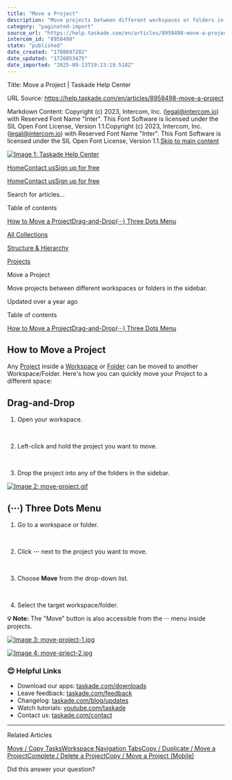 ```yaml
---
title: "Move a Project"
description: "Move projects between different workspaces or folders in the sidebar."
category: "paginated-import"
source_url: "https://help.taskade.com/en/articles/8958498-move-a-project"
intercom_id: "8958498"
state: "published"
date_created: "1708097202"
date_updated: "1726053475"
date_imported: "2025-09-13T19:23:19.518Z"
---
```


Title: Move a Project | Taskade Help Center

URL Source: https://help.taskade.com/en/articles/8958498-move-a-project

Markdown Content:
Copyright (c) 2023, Intercom, Inc. (legal@intercom.io) with Reserved Font Name "Inter". This Font Software is licensed under the SIL Open Font License, Version 1.1.Copyright (c) 2023, Intercom, Inc. (legal@intercom.io) with Reserved Font Name "Inter". This Font Software is licensed under the SIL Open Font License, Version 1.1.[Skip to main content](https://help.taskade.com/en/articles/8958498-move-a-project#main-content)

[![Image 1: Taskade Help Center](https://downloads.intercomcdn.com/i/o/490280/d14603621e78c833c2d0e66f/2d1230f35f3009fff25b2989e93312a5.png)](https://help.taskade.com/en/)

[Home](https://www.taskade.com/)[Contact us](https://www.taskade.com/contact)[Sign up for free](https://www.taskade.com/signup)

[Home](https://www.taskade.com/)[Contact us](https://www.taskade.com/contact)[Sign up for free](https://www.taskade.com/signup)

Search for articles...

Table of contents

[How to Move a Project](https://help.taskade.com/en/articles/8958498-move-a-project#h_ee1d3c8c75)[Drag-and-Drop](https://help.taskade.com/en/articles/8958498-move-a-project#h_3bfbefde4f)[(···) Three Dots Menu](https://help.taskade.com/en/articles/8958498-move-a-project#h_b6c82dd8e5)

[All Collections](https://help.taskade.com/en/)

[Structure & Hierarchy](https://help.taskade.com/en/collections/8400809-structure-hierarchy)

[Projects](https://help.taskade.com/en/collections/8400812-projects)

Move a Project

Move projects between different workspaces or folders in the sidebar.

Updated over a year ago

Table of contents

[How to Move a Project](https://help.taskade.com/en/articles/8958498-move-a-project#h_ee1d3c8c75)[Drag-and-Drop](https://help.taskade.com/en/articles/8958498-move-a-project#h_3bfbefde4f)[(···) Three Dots Menu](https://help.taskade.com/en/articles/8958498-move-a-project#h_b6c82dd8e5)

**How to Move a Project**
-------------------------

Any [Project](https://intercom.help/taskade/en/articles/8958370) inside a [Workspace](https://intercom.help/taskade/en/articles/8958483) or [Folder](https://intercom.help/taskade/en/articles/8958495) can be moved to another Workspace/Folder. Here's how you can quickly move your Project to a different space:

**Drag-and-Drop**
-----------------

1.   Open your workspace.

​

2.   Left-click and hold the project you want to move.

​

3.   Drop the project into any of the folders in the sidebar.

[![Image 2: move-project.gif](https://taskade.intercom-attachments-7.com/i/o/965374259/1f8534cea1e9cf0dc3b28561/14404684330259?expires=1757793600&signature=8456c2a7c7f417c0991722a869b6fbc82a3842b19902e47a409d79ff8c40e5ea&req=fSYiFc56n4RWFb4f3HP0gBpGusXAvbEb2SE6Fu3iFEXdPl1KpILurZyt5nip%0A7NuZ79yhEOqez6gw4g%3D%3D%0A)](https://taskade.intercom-attachments-7.com/i/o/965374259/1f8534cea1e9cf0dc3b28561/14404684330259?expires=1757793600&signature=8456c2a7c7f417c0991722a869b6fbc82a3842b19902e47a409d79ff8c40e5ea&req=fSYiFc56n4RWFb4f3HP0gBpGusXAvbEb2SE6Fu3iFEXdPl1KpILurZyt5nip%0A7NuZ79yhEOqez6gw4g%3D%3D%0A)

**(···) Three Dots Menu**
-------------------------

1.   Go to a workspace or folder.

​

2.   Click **···** next to the project you want to move.

​

3.   Choose **Move** from the drop-down list.

​

4.   Select the target workspace/folder.

**💡 Note:** The "Move" button is also accessible from the ··· menu inside projects.

[![Image 3: move-project-1.jpg](https://taskade.intercom-attachments-7.com/i/o/965374257/0923c3d753e86a71b1927508/14404748895891?expires=1757793600&signature=2d151722c443fdc1cdbaf387639a2041e799532e8388dfae7c840671f1055860&req=fSYiFc56n4RYFb4f3HP0gEc9j5ZcK3Z81BgQ49E8sEZOn5jrcYe9zRP03JvI%0A5ytXUDle7VVXld%2FObA%3D%3D%0A)](https://taskade.intercom-attachments-7.com/i/o/965374257/0923c3d753e86a71b1927508/14404748895891?expires=1757793600&signature=2d151722c443fdc1cdbaf387639a2041e799532e8388dfae7c840671f1055860&req=fSYiFc56n4RYFb4f3HP0gEc9j5ZcK3Z81BgQ49E8sEZOn5jrcYe9zRP03JvI%0A5ytXUDle7VVXld%2FObA%3D%3D%0A)

[![Image 4: move-prject-2.jpg](https://taskade.intercom-attachments-7.com/i/o/965374255/448a517e1edfad724bb80692/14404748880915?expires=1757793600&signature=b1b0bba5542e116091a8cd4e4432a2ea24e27f223f125b57279b89217dae09d2&req=fSYiFc56n4RaFb4f3HP0gFBgyV94bhLQh8Z5qNaUisT5d8YG9BuFLMkvymE8%0AOAPAQofzwWPONUZNWA%3D%3D%0A)](https://taskade.intercom-attachments-7.com/i/o/965374255/448a517e1edfad724bb80692/14404748880915?expires=1757793600&signature=b1b0bba5542e116091a8cd4e4432a2ea24e27f223f125b57279b89217dae09d2&req=fSYiFc56n4RaFb4f3HP0gFBgyV94bhLQh8Z5qNaUisT5d8YG9BuFLMkvymE8%0AOAPAQofzwWPONUZNWA%3D%3D%0A)

### **😊 Helpful Links**

*   Download our apps: [taskade.com/downloads](https://taskade.com/downloads) 
*   Leave feedback: [taskade.com/feedback](https://taskade.com/feedback) 
*   Changelog: [taskade.com/blog/updates](https://taskade.com/blog/updates) 
*   Watch tutorials: [youtube.com/taskade](https://youtube.com/taskade) 
*   Contact us: [taskade.com/contact](https://taskade.com/contact) 

* * *

Related Articles

[Move / Copy Tasks](https://help.taskade.com/en/articles/8958416-move-copy-tasks)[Workspace Navigation Tabs](https://help.taskade.com/en/articles/8958488-workspace-navigation-tabs)[Copy / Duplicate / Move a Project](https://help.taskade.com/en/articles/8958513-copy-duplicate-move-a-project)[Complete / Delete a Project](https://help.taskade.com/en/articles/8958517-complete-delete-a-project)[Copy / Move a Project (Mobile)](https://help.taskade.com/en/articles/10368531-copy-move-a-project-mobile)

Did this answer your question?
